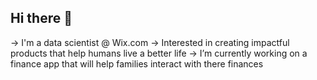 ## Hi there 👋

-> I'm a data scientist @ Wix.com
-> Interested in creating impactful products that help humans live a better life
-> I’m currently working on a finance app that will help families interact with there finances 

<!--
**kirshdude/kirshdude** is a ✨ _special_ ✨ repository because its `README.md` (this file) appears on your GitHub profile.

Here are some ideas to get you started:

-> I'm a data scientist @ Wix.com
-> Interested in creating impactful products that help humans live a better life
-> 🔭 I’m currently working on a finance app that will help families interact with there finances 
